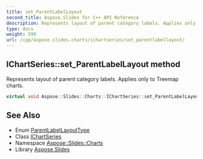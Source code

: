 ```yaml
---
title: set_ParentLabelLayout
second_title: Aspose.Slides for C++ API Reference
description: Represents layout of parent category labels. Applies only to Treemap charts.
type: docs
weight: 599
url: /cpp/aspose.slides.charts/ichartseries/set_parentlabellayout/
---
```

## IChartSeries::set_ParentLabelLayout method


Represents layout of parent category labels. Applies only to Treemap charts.

```cpp
virtual void Aspose::Slides::Charts::IChartSeries::set_ParentLabelLayout(ParentLabelLayoutType value)=0
```

## See Also

* Enum [ParentLabelLayoutType](../../parentlabellayouttype/)
* Class [IChartSeries](../)
* Namespace [Aspose::Slides::Charts](../../)
* Library [Aspose.Slides](../../../)
